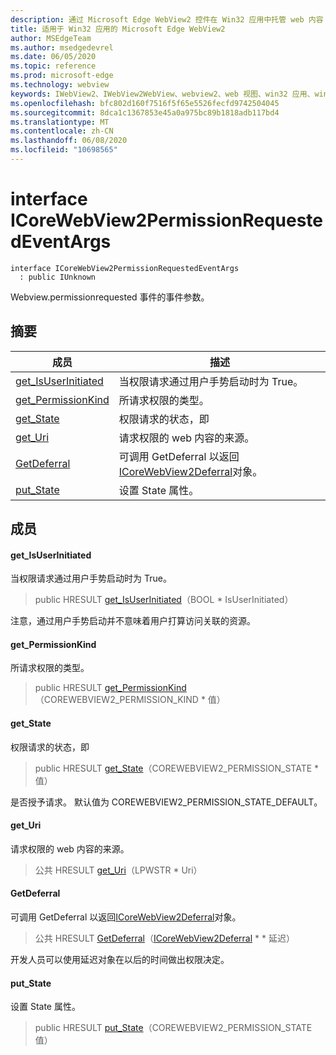 ```yaml
---
description: 通过 Microsoft Edge WebView2 控件在 Win32 应用中托管 web 内容
title: 适用于 Win32 应用的 Microsoft Edge WebView2
author: MSEdgeTeam
ms.author: msedgedevrel
ms.date: 06/05/2020
ms.topic: reference
ms.prod: microsoft-edge
ms.technology: webview
keywords: IWebView2、IWebView2WebView、webview2、web 视图、win32 应用、win32、edge、ICoreWebView2、ICoreWebView2Controller、浏览器控件、边缘 html
ms.openlocfilehash: bfc802d160f7516f5f65e5526fecfd9742504045
ms.sourcegitcommit: 8dca1c1367853e45a0a975bc89b1818adb117bd4
ms.translationtype: MT
ms.contentlocale: zh-CN
ms.lasthandoff: 06/08/2020
ms.locfileid: "10698565"
---
```

# interface ICoreWebView2PermissionRequestedEventArgs 

```
interface ICoreWebView2PermissionRequestedEventArgs
  : public IUnknown
```

Webview.permissionrequested 事件的事件参数。

## 摘要

 成员                        | 描述
--------------------------------|---------------------------------------------
[get_IsUserInitiated](#get_isuserinitiated) | 当权限请求通过用户手势启动时为 True。
[get_PermissionKind](#get_permissionkind) | 所请求权限的类型。
[get_State](#get_state) | 权限请求的状态，即
[get_Uri](#get_uri) | 请求权限的 web 内容的来源。
[GetDeferral](#getdeferral) | 可调用 GetDeferral 以返回[ICoreWebView2Deferral](icorewebview2deferral.md)对象。
[put_State](#put_state) | 设置 State 属性。

## 成员

#### get_IsUserInitiated 

当权限请求通过用户手势启动时为 True。

> public HRESULT [get_IsUserInitiated](#get_isuserinitiated)（BOOL * IsUserInitiated）

注意，通过用户手势启动并不意味着用户打算访问关联的资源。

#### get_PermissionKind 

所请求权限的类型。

> public HRESULT [get_PermissionKind](#get_permissionkind)（COREWEBVIEW2_PERMISSION_KIND * 值）

#### get_State 

权限请求的状态，即

> public HRESULT [get_State](#get_state)（COREWEBVIEW2_PERMISSION_STATE * 值）

是否授予请求。 默认值为 COREWEBVIEW2_PERMISSION_STATE_DEFAULT。

#### get_Uri 

请求权限的 web 内容的来源。

> 公共 HRESULT [get_Uri](#get_uri)（LPWSTR * Uri）

#### GetDeferral 

可调用 GetDeferral 以返回[ICoreWebView2Deferral](icorewebview2deferral.md)对象。

> 公共 HRESULT [GetDeferral](#getdeferral)（[ICoreWebView2Deferral](icorewebview2deferral.md) * * 延迟）

开发人员可以使用延迟对象在以后的时间做出权限决定。

#### put_State 

设置 State 属性。

> public HRESULT [put_State](#put_state)（COREWEBVIEW2_PERMISSION_STATE 值）

